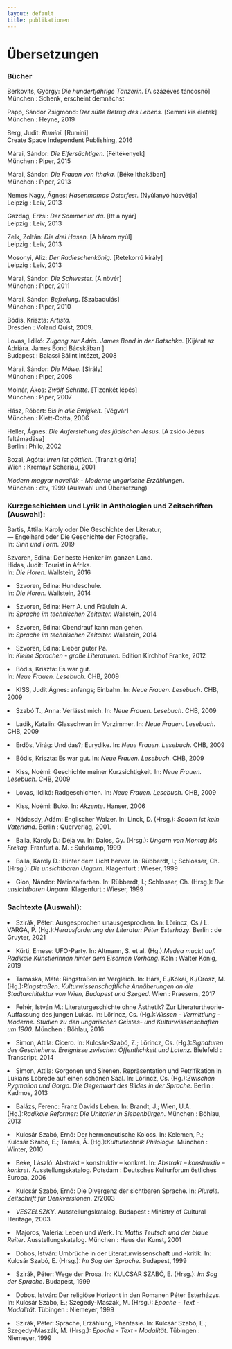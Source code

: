 ```yaml
---
layout: default
title: publikationen
---
```


<h1>Übersetzungen</h1>

<h3>Bücher</h3>
Berkovits, György: <span style="font-style:italic">Die hundertjährige Tänzerin.</span> [A százéves táncosnő] <br>München : Schenk, erscheint demnächst
<p>Papp, Sándor Zsigmond: <span style="font-style:italic">Der süße Betrug des Lebens.</span> [Semmi kis életek] <br>München : Heyne, 2019
<p>Berg, Judit: <span style="font-style:italic">Rumini.</span> [Rumini] <br>Create Space Independent Publishing, 2016
<p>Márai, Sándor: <span style="font-style:italic">Die Eifersüchtigen.</span> [Féltékenyek] <br>München : Piper, 2015
<p>Márai, Sándor: <span style="font-style:italic">Die Frauen von Ithaka.</span> [Béke Ithakában] <br>München : Piper, 2013
<p>Nemes Nagy, Ágnes: <span style="font-style:italic">Hasenmamas Osterfest.</span> [Nyúlanyó húsvétja] <br>Leipzig : Leiv, 2013
<p>Gazdag, Erzsi: <span style="font-style:italic">Der Sommer ist da.</span> [Itt a nyár] <br>Leipzig : Leiv, 2013
<p>Zelk, Zoltán: <span style="font-style:italic">Die drei Hasen.</span> [A három nyúl] <br>Leipzig : Leiv, 2013
<p>Mosonyi, Aliz: <span style="font-style:italic">Der Radieschenkönig.</span> [Retekorrú király] <br>Leipzig : Leiv, 2013
<p>Márai, Sándor: <span style="font-style:italic">Die Schwester.</span> [A növér] <br>München : Piper, 2011
<p>Márai, Sándor: <span style="font-style:italic">Befreiung.</span> [Szabadulás] <br>München : Piper, 2010
<p>Bódis, Kriszta: <span style="font-style:italic">Artista.</span> <br>Dresden : Voland  Quist, 2009.
<p>Lovas, Ildikó: <span style="font-style:italic">Zugang zur Adria. James Bond in der Batschka.</span> [Kijárat az Adriára. James Bond Bácskában ] <br>Budapest : Balassi Bálint Intézet, 2008
<p>Márai, Sándor: <span style="font-style:italic">Die Möwe.</span> [Sirály] <br>München : Piper, 2008
<p>Molnár, Ákos: <span style="font-style:italic">Zwölf Schritte.</span> [Tizenkét lépés] <br>München : Piper, 2007
<p>Hász, Róbert: <span style="font-style:italic">Bis in alle Ewigkeit.</span> [Végvár] <br>München : Klett-Cotta, 2006
<p>Heller, Ágnes: <span style="font-style:italic">Die Auferstehung des jüdischen Jesus.</span> [A zsidó Jézus feltámadása] <br>Berlin : Philo, 2002
<p>Bozai, Agóta: <span style="font-style:italic">Irren ist göttlich.</span> [Tranzit glória] <br>Wien : Kremayr  Scheriau, 2001
<p><span style="font-style:italic">Modern magyar novellák - Moderne ungarische Erzählungen.</span> <br>München : dtv, 1999 (Auswahl und Übersetzung)
<p>

<h3>Kurzgeschichten und Lyrik in Anthologien und Zeitschriften (Auswahl):</h3>
Bartis, Attila: Károly oder Die Geschichte der Literatur; <br>— Engelhard oder Die Geschichte der Fotografie. <br>In: <span style="font-style:italic;">Sinn und Form. </span> 2019
<p>Szvoren, Edina: Der beste Henker im ganzen Land. <br>
Hidas, Judit: Tourist in Afrika. <br>In: <span style="font-style:italic;">Die Horen. </span> Wallstein, 2016
<p><li>Szvoren, Edina: Hundeschule. <br>In: <span style="font-style:italic;">Die Horen. </span> Wallstein, 2014</li>
<p><li>Szvoren, Edina: Herr A. und Fräulein A. <br>In: <span style="font-style:italic;">Sprache im technischen Zeitalter. </span> Wallstein, 2014</li>
<p><li>Szvoren, Edina: Obendrauf kann man gehen. <br>In: <span style="font-style:italic;">Sprache im technischen Zeitalter. </span> Wallstein, 2014</li>
<p><li>Szvoren, Edina: Lieber guter Pa. <br>In: <span style="font-style:italic;">Kleine Sprachen - große Literaturen. </span> Edition Kirchhof  Franke, 2012</li>
<p><li>Bódis, Kriszta: Es war gut. <br>In: <span style="font-style:italic;">Neue Frauen. Lesebuch</span>. CHB, 2009</li>
<p><li>KISS, Judit Ágnes: anfangs; Einbahn. In: <span style="font-style:italic;">Neue Frauen. Lesebuch</span>. CHB, 2009</li>
<p><li>Szabó T., Anna: Verlässt mich. In: <span style="font-style:italic;">Neue Frauen. Lesebuch</span>. CHB, 2009</li>
<p><li>Ladik, Katalin: Glasschwan im Vorzimmer. In: <span style="font-style:italic;">Neue Frauen. Lesebuch</span>. CHB, 2009</li>
<p><li>Erdős, Virág: Und das?; Eurydike. In: <span style="font-style:italic;">Neue Frauen. Lesebuch</span>. CHB, 2009</li>
<p><li>Bódis, Kriszta: Es war gut. In: <span style="font-style:italic;">Neue Frauen. Lesebuch</span>. CHB, 2009</li>
<p><li>Kiss, Noémi: Geschichte meiner Kurzsichtigkeit. In: <span style="font-style:italic;">Neue Frauen. Lesebuch</span>. CHB, 2009</li>
<p><li>Lovas, Ildikó: Radgeschichten. In: <span style="font-style:italic;">Neue Frauen. Lesebuch</span>. CHB, 2009</li>
<p><li>Kiss, Noémi: Bukó. In: <span style="font-style:italic;">Akzente</span>. Hanser, 2006</li>
<p><li>Nádasdy, Ádám: Englischer Walzer. In: Linck, D. (Hrsg.): <span style="font-style:italic;">Sodom ist kein Vaterland</span>. Berlin : Querverlag, 2001.</li>
<p><li>Balla, Károly D.: Déjà vu. In: Dalos, Gy. (Hrsg.): <span style="font-style:italic;">Ungarn von Montag bis Freitag</span>. Franfurt a. M. : Suhrkamp, 1999</li>
<p><li>Balla, Károly D.: Hinter dem Licht hervor. In: Rübberdt, I.; Schlosser, Ch. (Hrsg.): <span style="font-style:italic;">Die unsichtbaren Ungarn</span>. Klagenfurt : Wieser, 1999</li>
<p><li>Gion, Nándor: Nationalfarben. In: Rübberdt, I.; Schlosser, Ch. (Hrsg.): <span style="font-style:italic;">Die unsichtbaren Ungarn</span>. Klagenfurt : Wieser, 1999</li>
<p>

<h3>Sachtexte (Auswahl):</h3>
<li>Szirák, Péter: Ausgesprochen unausgesprochen. In: Lőrincz, Cs./ L. VARGA, P. (Hg.):<span style="font-style:italic;">Herausforderung der Literatur: Péter Esterházy</span>. Berlin : de Gruyter, 2021</li>
<p><li>Kürti, Emese: UFO-Party. In: Altmann, S. et al. (Hg.):<span style="font-style:italic;">Medea muckt auf. Radikale Künstlerinnen hinter dem Eisernen Vorhang</span>. Köln : Walter König, 2019</li>
<p><li>Tamáska, Máté: Ringstraßen im Vergleich. In: Hárs, E./Kókai, K./Orosz, M. (Hg.):<span style="font-style:italic;">Ringstraßen. Kulturwissenschaftliche Annäherungen an die Stadtarchitektur von Wien, Budapest und Szeged</span>. Wien : Praesens, 2017</li>
<p><li>Fehér, István M.: Literaturgeschichte ohne Ästhetik? Zur Literaturtheorie-Auffassung des jungen Lukás. In: Lőrincz, Cs. (Hg.):<span style="font-style:italic;">Wissen - Vermittlung - Moderne. Studien zu den ungarischen Geistes- und Kulturwissenschaften um 1900</span>. München : Böhlau, 2016</li>
<p><li>Simon, Attila: Cicero. In: Kulcsár-Szabó, Z.; Lőrincz, Cs. (Hg.):<span style="font-style:italic;">Signaturen des Geschehens. Ereignisse zwischen Öffentlichkeit und Latenz</span>. Bielefeld : Transcript, 2014</li>
<p><li>Simon, Attila: Gorgonen und Sirenen. Repräsentation und Petrifikation in Lukians Lobrede auf einen schönen Saal. In: Lőrincz, Cs. (Hg.):<span style="font-style:italic;">Zwischen Pygmalion und Gorgo. Die Gegenwart des Bildes in der Sprache</span>. Berlin : Kadmos, 2013</li>
<p><li>Balázs, Ferenc: Franz Davids Leben. In: Brandt, J.; Wien, U.A. (Hg.):<span style="font-style:italic;">Radikale Reformer: Die Unitarier in Siebenbürgen</span>. München : Böhlau, 2013</li>
<p><li>Kulcsár Szabó, Ernõ: Der hermeneutische Koloss. In: Kelemen, P.; Kulcsár Szabó, E.; Tamás, Á. (Hg.):<span style="font-style:italic;">Kulturtechnik Philologie</span>. München : Winter, 2010</li>
<p><li>Beke, László: Abstrakt – konstruktiv – konkret. In: <span style="font-style:italic;">Abstrakt – konstruktiv – konkret</span>. Ausstellungskatalog. Potsdam : Deutsches Kulturforum östliches Europa, 2006</li>
<p><li>Kulcsár Szabó, Ernõ: Die Divergenz der sichtbaren Sprache. In: <span style="font-style:italic;">Plurale. Zeitschrift für Denkversionen</span>. 2/2003</li>
<p><li><span style="font-style:italic;">VESZELSZKY</span>. Ausstellungskatalog. Budapest : Ministry of Cultural Heritage, 2003</li>
<p><li>Majoros, Valéria: Leben und Werk. In: <span style="font-style:italic;">Mattis Teutsch und der blaue Reiter</span>. Ausstellungskatalog. München : Haus der Kunst, 2001</li>
<p><li>Dobos, István: Umbrüche in der Literaturwissenschaft und -kritik. In: Kulcsár Szabó, E. (Hrsg.): <span style="font-style:italic;">Im Sog der Sprache</span>. Budapest, 1999</li>
<p><li>Szirák, Péter: Wege der Prosa. In: KULCSÁR SZABÓ, E. (Hrsg.): <span style="font-style:italic;">Im Sog der Sprache</span>. Budapest, 1999</li>
<p><li>Dobos, István: Der religiöse Horizont in den Romanen Péter Esterházys. In: Kulcsár Szabó, E.; Szegedy-Maszák, M. (Hrsg.): <span style="font-style:italic;">Epoche - Text - Modalität</span>. Tübingen : Niemeyer, 1999</li>
<p><li>Szirák, Péter: Sprache, Erzählung, Phantasie. In: Kulcsár Szabó, E.; Szegedy-Maszák, M. (Hrsg.): <span style="font-style:italic;">Epoche - Text - Modalität</span>. Tübingen : Niemeyer, 1999</li>
